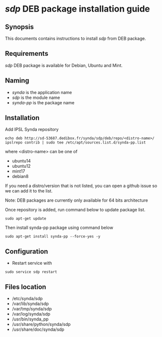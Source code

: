 # *sdp* DEB package installation guide

## Synopsis

This documents contains instructions to install *sdp* from DEB package.

## Requirements

*sdp* DEB package is available for Debian, Ubuntu and Mint.

## Naming

* *synda* is the application name
* *sdp* is the module name
* *synda-pp* is the package name

## Installation

Add IPSL Synda repository

```
echo deb http://sd-53687.dedibox.fr/synda/sdp/deb/repo/<distro-name>/ ipslrepo contrib | sudo tee /etc/apt/sources.list.d/synda-pp.list
```

where &lt;distro-name&gt; can be one of

* ubuntu14
* ubuntu12
* mint17
* debian8

If you need a distro/version that is not listed, you can open a github issue so we can add it to the list.

Note: DEB packages are currently only available for 64 bits architecture

Once repository is added, run command below to update package list.

```
sudo apt-get update
```

Then install synda-pp package using command below

```
sudo apt-get install synda-pp --force-yes -y
```

## Configuration

* Restart service with

```
sudo service sdp restart
```

## Files location

* /etc/synda/sdp
* /var/lib/synda/sdp
* /var/tmp/synda/sdp
* /var/log/synda/sdp
* /usr/bin/synda_pp
* /usr/share/python/synda/sdp
* /usr/share/doc/synda/sdp
